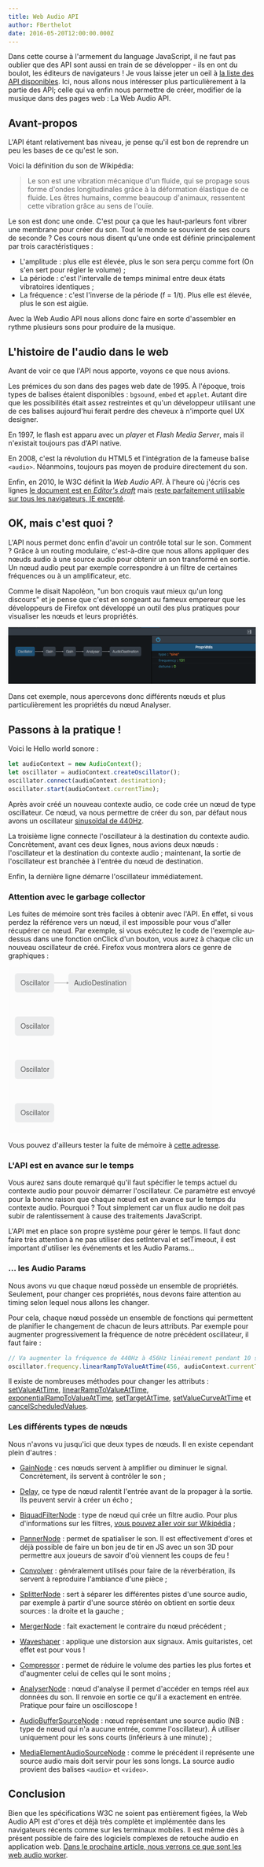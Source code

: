 ```yaml
---
title: Web Audio API
author: FBerthelot
date: 2016-05-20T12:00:00.000Z
---
```


Dans cette course à l'armement du language JavaScript, il ne faut pas oublier que des API sont aussi en train de se développer - ils en ont du boulot, les éditeurs de navigateurs ! Je vous laisse jeter un oeil à [la liste des API disponibles](https://developer.mozilla.org/fr/docs/Web/API). Ici, nous allons nous intéresser plus particulièrement à la partie des API; celle qui va enfin nous permettre de créer, modifier de la musique dans des pages web : La Web Audio API.

## Avant-propos

L'API étant relativement bas niveau, je pense qu'il est bon de reprendre un peu les bases de ce qu'est le son.

Voici la définition du son de Wikipédia:

> Le son est une vibration mécanique d'un fluide, qui se propage sous forme d'ondes longitudinales grâce à la déformation élastique de ce fluide. Les êtres humains, comme beaucoup d'animaux, ressentent cette vibration grâce au sens de l'ouïe.

Le son est donc une onde. C'est pour ça que les haut-parleurs font vibrer une membrane pour créer du son. Tout le monde se souvient de ses cours de seconde ? Ces cours nous disent qu'une onde est définie principalement par trois caractéristiques :

- L'amplitude : plus elle est élevée, plus le son sera perçu comme fort (On s'en sert pour régler le volume) ;
- La période : c'est l'intervalle de temps minimal entre deux états vibratoires identiques ;
- La fréquence : c'est l'inverse de la période (f = 1/t). Plus elle est élevée, plus le son est aigüe.

Avec la Web Audio API nous allons donc faire en sorte d'assembler en rythme plusieurs sons pour produire de la musique.

## L'histoire de l'audio dans le web

Avant de voir ce que l'API nous apporte, voyons ce que nous avions.

Les prémices du son dans des pages web date de 1995\. À l'époque, trois types de balises étaient disponibles : `bgsound`, `embed` et `applet`. Autant dire que les possibilités était assez restreintes et qu'un développeur utilisant une de ces balises aujourd'hui ferait perdre des cheveux à n'importe quel UX designer.

En 1997, le flash est apparu avec un _player_ et _Flash Media Server_, mais il n'existait toujours pas d'API native.

En 2008, c'est la révolution du HTML5 et l'intégration de la fameuse balise `<audio>`. Néanmoins, toujours pas moyen de produire directement du son.

Enfin, en 2010, le W3C définit la _Web Audio API_. À l'heure où j'écris ces lignes [le document est en _Editor's draft_](http://webaudio.github.io/web-audio-api/) mais [reste parfaitement utilisable sur tous les navigateurs, IE excepté](http://caniuse.com/#search=web%20audio%20api).

## OK, mais c'est quoi ?

L'API nous permet donc enfin d'avoir un contrôle total sur le son. Comment ? Grâce à un routing modulaire, c'est-à-dire que nous allons appliquer des nœuds audio à une source audio pour obtenir un son transformé en sortie. Un nœud audio peut par exemple correspondre à un filtre de certaines fréquences ou à un amplificateur, etc.

Comme le disait Napoléon, "un bon croquis vaut mieux qu'un long discours" et je pense que c'est en songeant au fameux empereur que les développeurs de Firefox ont développé un outil des plus pratiques pour visualiser les nœuds et leurs propriétés.

![Image d'illustration des devtools de Firefox](../../assets/articles/web-audio/ff-devtool.png)

Dans cet exemple, nous apercevons donc différents nœuds et plus particulièrement les propriétés du nœud Analyser.

## Passons à la pratique !

Voici le Hello world sonore :

```javascript
let audioContext = new AudioContext();
let oscillator = audioContext.createOscillator();
oscillator.connect(audioContext.destination);
oscillator.start(audioContext.currentTime);
```

Après avoir créé un nouveau contexte audio, ce code crée un nœud de type oscillateur. Ce nœud, va nous permettre de créer du son, par défaut nous avons un oscillateur [sinusoïdal de 440Hz](https://fr.wikipedia.org/wiki/La440).

La troisième ligne connecte l'oscillateur à la destination du contexte audio. Concrètement, avant ces deux lignes, nous avions deux nœuds : l'oscillateur et la destination du contexte audio ; maintenant, la sortie de l'oscillateur est branchée à l'entrée du nœud de destination.

Enfin, la dernière ligne démarre l'oscillateur immédiatement.

### Attention avec le garbage collector

Les fuites de mémoire sont très faciles à obtenir avec l'API. En effet, si vous perdez la référence vers un nœud, il est impossible pour vous d'aller récupérer ce nœud. Par exemple, si vous exécutez le code de l'exemple au-dessus dans une fonction onClick d'un bouton, vous aurez à chaque clic un nouveau oscillateur de créé. Firefox vous montrera alors ce genre de graphiques :

![Exemple d'un graphique Firefox avec des fuites de mémoire](../../assets/articles/web-audio/garbage_collector.png)

Vous pouvez d'ailleurs tester la fuite de mémoire à [cette adresse](http://fberthelot.github.io/web-audio-api-examples/exemple1).

### L'API est en avance sur le temps

Vous aurez sans doute remarqué qu'il faut spécifier le temps actuel du contexte audio pour pouvoir démarrer l'oscillateur. Ce paramètre est envoyé pour la bonne raison que chaque nœud est en avance sur le temps du contexte audio. Pourquoi ? Tout simplement car un flux audio ne doit pas subir de ralentissement à cause des traitements JavaScript.

L'API met en place son propre système pour gérer le temps. Il faut donc faire très attention à ne pas utiliser des setInterval et setTimeout, il est important d'utiliser les événements et les Audio Params...

### ... les Audio Params

Nous avons vu que chaque nœud possède un ensemble de propriétés. Seulement, pour changer ces propriétés, nous devons faire attention au timing selon lequel nous allons les changer.

Pour cela, chaque nœud possède un ensemble de fonctions qui permettent de planifier le changement de chacun de leurs attributs. Par exemple pour augmenter progressivement la fréquence de notre précédent oscillateur, il faut faire :

```javascript
// Va augmenter la fréquence de 440Hz à 456Hz linéairement pendant 10 secondes
oscillator.frequency.linearRampToValueAtTime(456, audioContext.currentTime + 10);
```

Il existe de nombreuses méthodes pour changer les attributs : [setValueAtTime](https://developer.mozilla.org/en-US/docs/Web/API/AudioParam/setValueAtTime), [linearRampToValueAtTime](https://developer.mozilla.org/en-US/docs/Web/API/AudioParam/linearRampToValueAtTime), [exponentialRampToValueAtTime](https://developer.mozilla.org/en-US/docs/Web/API/AudioParam/exponentialRampToValueAtTime), [setTargetAtTime](https://developer.mozilla.org/en-US/docs/Web/API/AudioParam/setTargetAtTime), [setValueCurveAtTime](https://developer.mozilla.org/en-US/docs/Web/API/AudioParam/setValueCurveAtTime) et [cancelScheduledValues](https://developer.mozilla.org/en-US/docs/Web/API/AudioParam/cancelScheduledValues).

### Les différents types de nœuds

Nous n'avons vu jusqu'ici que deux types de nœuds. Il en existe cependant plein d'autres :

- [GainNode](https://developer.mozilla.org/fr/docs/Web/API/GainNode) : ces nœuds servent à amplifier ou diminuer le signal. Concrètement, ils servent à contrôler le son ;
- [Delay](http://webaudio.github.io/web-audio-api/#the-delaynode-interface), ce type de nœud ralentit l'entrée avant de la propager à la sortie. Ils peuvent servir à créer un écho ;
- [BiquadFilterNode](https://developer.mozilla.org/en-US/docs/Web/API/BiquadFilterNode) : type de nœud qui crée un filtre audio. Pour plus d'informations sur les filtres, [vous pouvez aller voir sur Wikipédia](https://fr.wikipedia.org/wiki/Filtre_%28audio%29#Filtres_passe-haut_et_passe-bas) ;
- [PannerNode](https://developer.mozilla.org/fr/docs/Web/API/AudioListener) : permet de spatialiser le son. Il est effectivement d'ores et déjà possible de faire un bon jeu de tir en JS avec un son 3D pour permettre aux joueurs de savoir d'où viennent les coups de feu !
- [Convolver](http://webaudio.github.io/web-audio-api/#linear-effects-using-convolution) : généralement utilisés pour faire de la réverbération, ils servent à reproduire l'ambiance d'une pièce ;
- [SplitterNode](http://webaudio.github.io/web-audio-api/#the-channelsplitternode-interface) : sert à séparer les différentes pistes d'une source audio, par exemple à partir d'une source stéréo on obtient en sortie deux sources : la droite et la gauche ;
- [MergerNode](http://webaudio.github.io/web-audio-api/#the-channelmergernode-interface) : fait exactement le contraire du nœud précédent ;
- [Waveshaper](https://developer.mozilla.org/fr/docs/Web/API/WaveShaperNode) : applique une distorsion aux signaux. Amis guitaristes, cet effet est pour vous !
- [Compressor](http://webaudio.github.io/web-audio-api/#the-dynamicscompressornode-interface) : permet de réduire le volume des parties les plus fortes et d'augmenter celui de celles qui le sont moins ;

- [AnalyserNode](https://developer.mozilla.org/fr/docs/Web/API/AnalyserNode) : nœud d'analyse il permet d'accéder en temps réel aux données du son. Il renvoie en sortie ce qu'il a exactement en entrée. Pratique pour faire un oscilloscope !

- [AudioBufferSourceNode](https://developer.mozilla.org/fr/docs/Web/API/AudioBufferSourceNode) : nœud représentant une source audio (NB : type de nœud qui n'a aucune entrée, comme l'oscillateur). À utiliser uniquement pour les sons courts (inférieurs à une minute) ;

- [MediaElementAudioSourceNode](https://developer.mozilla.org/fr/docs/Web/API/MediaElementAudioSourceNode) : comme le précédent il représente une source audio mais doit servir pour les sons longs. La source audio provient des balises `<audio>` et `<video>`.

## Conclusion

Bien que les spécifications W3C ne soient pas entièrement figées, la Web Audio API est d'ores et déjà très complète et implémentée dans les navigateurs récents comme sur les terminaux mobiles. Il est même dès à présent possible de faire des logiciels complexes de retouche audio en application web. [Dans le prochaine article, nous verrons ce que sont les web audio worker](../les-audio-worker).
